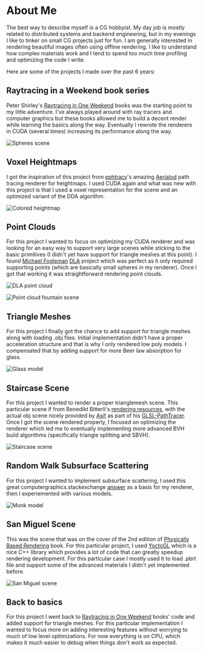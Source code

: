 # About Me

The best way to describe myself is a CG hobbyist. My day job is mostly related to distributed systems and backend engineering, but in my evenings I like to tinker on small CG projects just for fun. I am generally interested in rendering beautiful images often using offline rendering. I like to understand how complex materials work and I tend to spend too much time profiling and optimizing the code I write.

Here are some of the projects I made over the past 6 years:

## Raytracing in a Weekend book series

Peter Shirley's [Raytracing in One Weekend](https://raytracing.github.io/) books was the starting point to my little adventure. I've always played around with ray tracers and computer graphics but these books allowed me to build a decent render while learning the basics along the way. Eventually I rewrote the renderers in CUDA (several times) increasing its performance along the way.

![Spheres scene](/images/RaytracingInAWeekend.jpg)

## Voxel Heightmaps

I got the inspiration of this project from [ephtracy](https://twitter.com/ephtracy)'s amazing [Aerialod](https://ephtracy.github.io/index.html?page=aerialod) path tracing renderer for heightmaps. I used CUDA again and what was new with this project is that I used a voxel representation for the scene and an optimized variant of the DDA algorithm.

![Colored heightmap](/images/VoxelHeightmap4.jpg)

## Point Clouds

For this project I wanted to focus on optimizing my CUDA renderer and was looking for an easy way to support very large scenes while sticking to the basic primitives (I didn't yet have support for triangle meshes at this point). I found [Michael Fogleman](https://www.michaelfogleman.com/) [DLA](https://www.michaelfogleman.com/projects/dlaf/) project which was perfect as it only required supporting points (which are basically small spheres in my renderer). Once I got that working it was straightforward rendering point clouds.

![DLA point cloud](/images/DLAGenerator2.jpg)

![Point cloud fountain scene](/images/PointClouds.jpg)

## Triangle Meshes

For this project I finally got the chance to add support for triangle meshes along with loading .obj files. Initial implementation didn't have a proper acceleration structure and that is why I only rendered low poly models. I compensated that by adding support for more Beer law absorption for glass.

![Glass model](/images/LowPolyTintedGlass3.jpg)

## Staircase Scene

For this project I wanted to render a proper trianglemesh scene. This particular scene if from Benedikt Bitterli's [rendering resources](https://benedikt-bitterli.me/resources/), with the actual obj scene nicely provided by [Asif](https://twitter.com/knightcrawler25) as part of his [GLSL-PathTracer](https://github.com/knightcrawler25/GLSL-PathTracer). Once I got the scene rendered properly, I focused on optimizing the renderer which led me to eventually implementing more advanced BVH build algorithms (specifically triangle splitting and SBVH).

![Staircase scene](/images/Staircase.jpg)

## Random Walk Subsurface Scattering

For this project I wanted to implement subsurface scattering, I used this great computergraphics.stackexchange [answer](https://computergraphics.stackexchange.com/questions/5214/a-recent-approach-for-subsurface-scattering) as a basis for my renderer, then I experiemented with various models.

![Monk model](/images/MonkSSS.jpg)

## San Miguel Scene

This was the scene that was on the cover of the 2nd edition of [Physically Based Rendering](https://pbrt.org/) book. For this particular project, I used [YoctoGL](https://github.com/xelatihy/yocto-gl) which is a nice C++ library which provides a lot of code that can greatly speedup rendering development. For this particular case I mostly used it to load .pbrt file and support some of the advanced materials I didn't yet implemented before.

![San Miguel scene](/images/SanMiguel.jpg)

## Back to basics

For this project I went back to [Raytracing in One Weekend](https://raytracing.github.io/) books' code and added support for triangle meshes. For this particular implementation I wanted to focus more on adding interesting features without worrying to much of low level optimizations. For now everything is on CPU, which makes it much easier to debug when things don't work as expected.

<!--
**voxel-tracer/voxel-tracer** is a ✨ _special_ ✨ repository because its `README.md` (this file) appears on your GitHub profile.

Here are some ideas to get you started:

- 🔭 I’m currently working on ...
- 🌱 I’m currently learning ...
- 👯 I’m looking to collaborate on ...
- 🤔 I’m looking for help with ...
- 💬 Ask me about ...
- 📫 How to reach me: ...
- 😄 Pronouns: ...
- ⚡ Fun fact: ...
-->
